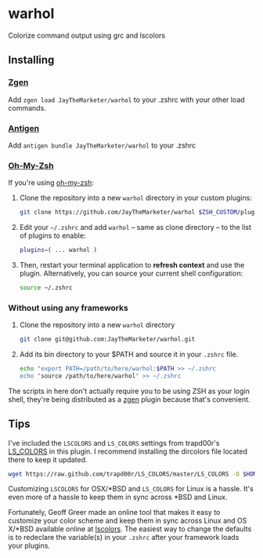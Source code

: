 # warhol

Colorize command output using grc and lscolors

## Installing

### [Zgen](https://github.com/tarjoilija/zgen)

Add `zgen load JayTheMarketer/warhol` to your .zshrc with your other load commands.

### [Antigen](https://github.com/zsh-users/antigen)

Add `antigen bundle JayTheMarketer/warhol` to your .zshrc

### [Oh-My-Zsh](http://ohmyz.sh/)

If you're using [oh-my-zsh](github.com/robbyrussell/oh-my-zsh):

1. Clone the repository into a new `warhol` directory in your custom plugins:

    ```zsh
    git clone https://github.com/JayTheMarketer/warhol $ZSH_CUSTOM/plugins/warhol
    ```

2. Edit your `~/.zshrc` and add `warhol` – same as clone directory – to the list of plugins to enable:

    ```zsh
    plugins=( ... warhol )
    ```

3. Then, restart your terminal application to **refresh context** and use the plugin. Alternatively, you can source your current shell configuration:

    ```zsh
    source ~/.zshrc
    ```

### Without using any frameworks

1. Clone the repository into a new `warhol` directory

    ```zsh
    git clone git@github.com:JayTheMarketer/warhol.git
    ```
2. Add its bin directory to your $PATH and source it in your `.zshrc` file.

    ```zsh
    echo "export PATH=/path/to/here/warhol:$PATH >> ~/.zshrc
    echo "source /path/to/here/warhol" >> ~/.zshrc
    ```

The scripts in here don't actually require you to be using ZSH as your login shell, they're being distributed as a [zgen](https://github.com/zsh-users/antigen) plugin because that's convenient.

## Tips

I've included the `LSCOLORS` and `LS_COLORS` settings from trapd00r's [LS_COLORS](https://github.com/trapd00r/LS_COLORS) in this plugin. I recommend installing the dircolors file located there to keep it updated. 

```bash
wget https://raw.github.com/trapd00r/LS_COLORS/master/LS_COLORS -O $HOME/.dircolors
```

Customizing `LSCOLORS` for OSX/*BSD and `LS_COLORS` for Linux is a hassle. It's even more of a hassle to keep them in sync across *BSD and Linux. 

Fortunately, Geoff Greer made an online tool that makes it easy to customize your color scheme and keep them in sync across Linux and OS X/*BSD available online at [lscolors](http://geoff.greer.fm/lscolors/). The easiest way to change the defaults is to redeclare the variable(s) in your `.zshrc` after your framework loads your plugins.

